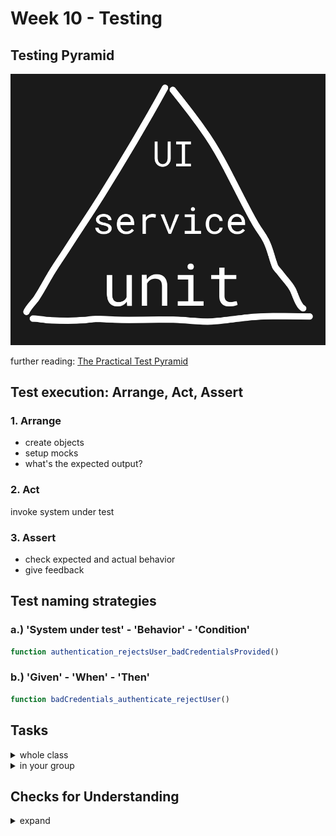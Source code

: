 # Week 10 - Testing

## Testing Pyramid

![A pyramid with 3 sections. The bottom is "unit", the middle is "service" and the top is "UI".](/img/testing_pyramid.png)

further reading: [The Practical Test Pyramid](https://martinfowler.com/articles/practical-test-pyramid.html)

## Test execution: Arrange, Act, Assert

### 1. Arrange

- create objects
- setup mocks
- what's the expected output?

### 2. Act

invoke system under test

### 3. Assert

- check expected and actual behavior
- give feedback

## Test naming strategies

### a.) 'System under test' - 'Behavior' - 'Condition'

```javascript
function authentication_rejectsUser_badCredentialsProvided()
```

### b.) 'Given' - 'When' - 'Then'

```javascript
function badCredentials_authenticate_rejectUser()
```

## Tasks

<details>

<summary>whole class</summary>

You can easily code along the following tasks at [online-python.com](https://www.online-python.com/).

<details>

<summary>test cases</summary>

```python
def is_within_range(number, lower, upper):
    return lower <= number <= upper
```

Think about unit tests for the function above. Cover different scenarios and edge cases.

</details>

<details>

<summary>bug hunt</summary>

```python
def calculate_sales_tax(products):
    tax_rates = {'low': 0.07, 'high': 0.19}
    total_tax = 0
    for product in products:
        if product['category'] == 'low':
            total_tax += product['price'] * tax_rates['low']
        else:
            total_tax = product['price'] * tax_rates['high']
    return total_tax
```

<details>

<summary>bugs</summary>

- total_tax in `else` branch newly assigned
- return value with more than 2 decimal places
- product with category `no_tax`
- product with category `Low` (upper-case `L`)
- products with missing `category` or `price`

</details>

</details>

</details>

<details>

<summary>in your group</summary>

- write 5 unit tests for your existing code

    - Test Runners:
        - Java/Kotlin: [JUnit](https://junit.org)
        - JavaScript: [Jest](https://jestjs.io/)
        - Python: [unittest](https://docs.python.org/3/library/unittest.html)

- write 1 unit test using [Test-driven development](https://en.wikipedia.org/wiki/Test-driven_development), i.e.

    1. write a new test that is failing
    2. change the code so that all existing tests succeed
    3. refactor the code as needed

</details>

## Checks for Understanding

<details>

<summary>expand</summary>

- How would you argue against the statement of "Average Engineer" below:

    ![Screenshot of a code review communication. One participants states "I'm merging it. Fuck the tests.". Another comments: "Writing testcases for your code is doubting your own coding abilities. It's a sign of weakness.](/img/f_the_tests.webp)

- In terms of testing, what is a takeaway of this statement:

    ![Screenshot of a microblogging post about a guy that likes to add unusual symbols to online forms because they know that some developer is going to see it and wonder if they have a bug.](/img/encoding_evil.webp)

</details>